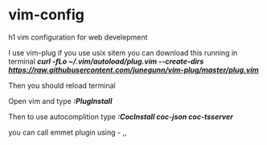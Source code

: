 # vim-config
h1 vim configuration for web develepment

I use vim-plug if you use usix sitem you can download this running in terminal ***curl -fLo ~/.vim/autoload/plug.vim --create-dirs \
    https://raw.githubusercontent.com/junegunn/vim-plug/master/plug.vim***
    
Then you should reload terminal

Open vim and type ***:PlugInstall***

Then to use autocomplition type ***:CocInstall coc-json coc-tsserver***

you can call emmet plugin using - ,,
